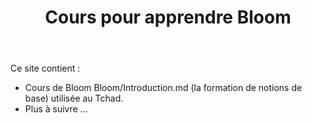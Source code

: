 ﻿---
title : Cours pour apprendre Bloom 
sidebar_position : 1
---
Ce site contient :
- Cours de  Bloom Bloom/Introduction.md  (la formation de notions de base) utilisée au Tchad.
- Plus à suivre ...